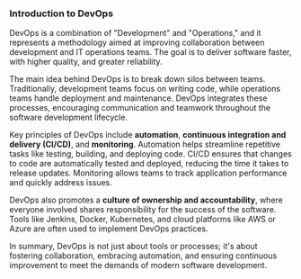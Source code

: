 ### Introduction to DevOps

DevOps is a combination of "Development" and "Operations," and it represents a methodology aimed at improving collaboration between development and IT operations teams. The goal is to deliver software faster, with higher quality, and greater reliability.

The main idea behind DevOps is to break down silos between teams. Traditionally, development teams focus on writing code, while operations teams handle deployment and maintenance. DevOps integrates these processes, encouraging communication and teamwork throughout the software development lifecycle.

Key principles of DevOps include **automation**, **continuous integration and delivery (CI/CD)**, and **monitoring**. Automation helps streamline repetitive tasks like testing, building, and deploying code. CI/CD ensures that changes to code are automatically tested and deployed, reducing the time it takes to release updates. Monitoring allows teams to track application performance and quickly address issues.

DevOps also promotes a **culture of ownership and accountability**, where everyone involved shares responsibility for the success of the software. Tools like Jenkins, Docker, Kubernetes, and cloud platforms like AWS or Azure are often used to implement DevOps practices.

In summary, DevOps is not just about tools or processes; it's about fostering collaboration, embracing automation, and ensuring continuous improvement to meet the demands of modern software development.